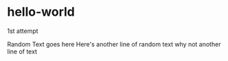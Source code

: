 # hello-world
1st attempt

Random Text goes here
Here's another line of random text
why not another line of text
